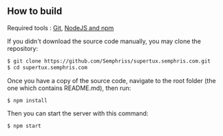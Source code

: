 
## How to build

Required tools : [Git](https://git-scm.com/), [NodeJS and npm](https://nodejs.org/en/)

If you didn't download the source code manually, you may clone the repository:
```sh
$ git clone https://github.com/Semphriss/supertux.semphris.com.git
$ cd supertux.semphris.com
```

Once you have a copy of the source code, navigate to the root folder (the one which contains README.md), then run:
```sh
$ npm install
```

Then you can start the server with this command:
```sh
$ npm start
```